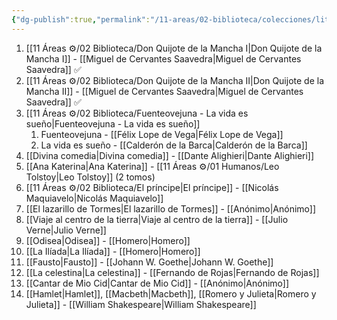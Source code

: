 ```yaml
---
{"dg-publish":true,"permalink":"/11-areas/02-biblioteca/colecciones/literatura-para-todos/","noteIcon":""}
---
```


1. [[11 Áreas ⚙/02 Biblioteca/Don Quijote de la Mancha I\|Don Quijote de la Mancha I]] - [[Miguel de Cervantes Saavedra\|Miguel de Cervantes Saavedra]] ✅
2. [[11 Áreas ⚙/02 Biblioteca/Don Quijote de la Mancha II\|Don Quijote de la Mancha II]] - [[Miguel de Cervantes Saavedra\|Miguel de Cervantes Saavedra]] ✅
3. [[11 Áreas ⚙/02 Biblioteca/Fuenteovejuna - La vida es sueño\|Fuenteovejuna - La vida es sueño]]
	1. Fuenteovejuna - [[Félix Lope de Vega\|Félix Lope de Vega]]
	2. La vida es sueño - [[Calderón de la Barca\|Calderón de la Barca]]
4. [[Divina comedia\|Divina comedia]] - [[Dante Alighieri\|Dante Alighieri]]
5. [[Ana Katerina\|Ana Katerina]] - [[11 Áreas ⚙/01 Humanos/Leo Tolstoy\|Leo Tolstoy]] (2 tomos)
6. [[11 Áreas ⚙/02 Biblioteca/El príncipe\|El príncipe]] - [[Nicolás Maquiavelo\|Nicolás Maquiavelo]]
7. [[El lazarillo de Tormes\|El lazarillo de Tormes]] - [[Anónimo\|Anónimo]]
8. [[Viaje al centro de la tierra\|Viaje al centro de la tierra]] - [[Julio Verne\|Julio Verne]]
9. [[Odisea\|Odisea]] - [[Homero\|Homero]]
10. [[La Ilíada\|La Ilíada]] - [[Homero\|Homero]]
11. [[Fausto\|Fausto]] - [[Johann W. Goethe\|Johann W. Goethe]] 
12. [[La celestina\|La celestina]] - [[Fernando de Rojas\|Fernando de Rojas]]
13. [[Cantar de Mio Cid\|Cantar de Mio Cid]] - [[Anónimo\|Anónimo]]
14. [[Hamlet\|Hamlet]], [[Macbeth\|Macbeth]], [[Romero y Julieta\|Romero y Julieta]] - [[William Shakespeare\|William Shakespeare]]
